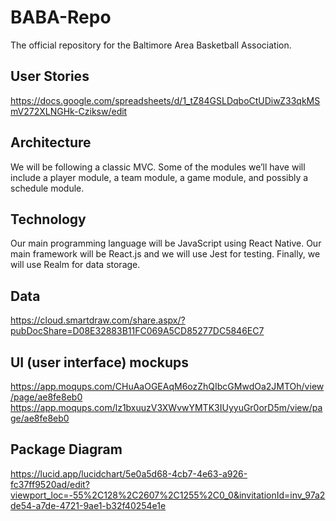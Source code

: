 # BABA-Repo

The official repository for the Baltimore Area Basketball Association.

## User Stories
https://docs.google.com/spreadsheets/d/1_tZ84GSLDqboCtUDiwZ33qkMSmV272XLNGHk-Cziksw/edit

## Architecture
We will be following a classic MVC. Some of the modules we’ll have will include a player module, a team module, a game module, and possibly a schedule module.

## Technology
Our main programming language will be JavaScript using React Native. Our main framework will be React.js and we will use Jest for testing. Finally, we will use Realm for data storage.

## Data

https://cloud.smartdraw.com/share.aspx/?pubDocShare=D08E32883B11FC069A5CD85277DC5846EC7

## UI (user interface) mockups
https://app.moqups.com/CHuAaOGEAqM6ozZhQIbcGMwdOa2JMTOh/view/page/ae8fe8eb0
https://app.moqups.com/lz1bxuuzV3XWvwYMTK3IUyyuGr0orD5m/view/page/ae8fe8eb0

## Package Diagram
https://lucid.app/lucidchart/5e0a5d68-4cb7-4e63-a926-fc37ff9520ad/edit?viewport_loc=-55%2C128%2C2607%2C1255%2C0_0&invitationId=inv_97a2de54-a7de-4721-9ae1-b32f40254e1e
